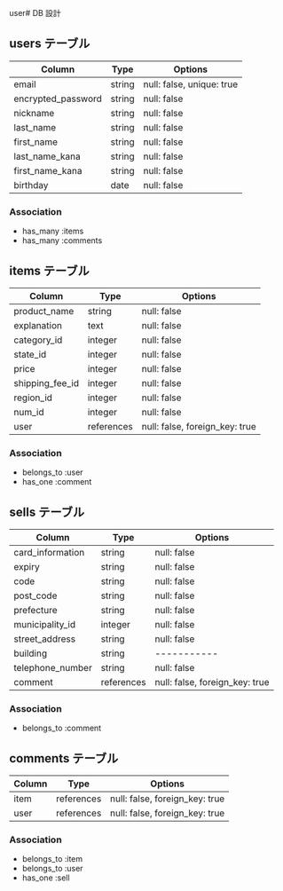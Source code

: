 user# DB 設計

## users テーブル
| Column             | Type    | Options     |
| ------------------ | ------- | ----------- |
| email              | string  | null: false, unique: true |
| encrypted_password | string  | null: false |
| nickname           | string  | null: false |
| last_name          | string  | null: false |
| first_name         | string  | null: false |
| last_name_kana     | string  | null: false |
| first_name_kana    | string  | null: false |
| birthday           | date    | null: false |

### Association

* has_many :items
* has_many :comments

## items テーブル
| Column             | Type         | Options     |
| ------------------ | -------------| ----------- |
| product_name       | string       | null: false |
| explanation        | text         | null: false |
| category_id        | integer      | null: false |
| state_id           | integer      | null: false |
| price              | integer      | null: false |
| shipping_fee_id    | integer      | null: false |
| region_id          | integer      | null: false |
| num_id             | integer      | null: false |
| user               | references   | null: false, foreign_key: true |

### Association

- belongs_to :user
- has_one :comment

## sells テーブル
| Column             | Type         | Options     |
| ------------------ | -------------| ----------- |
| card_information   | string       | null: false |
| expiry             | string       | null: false |
| code               | string       | null: false |
| post_code          | string       | null: false |
| prefecture         | string       | null: false |
| municipality_id    | integer      | null: false |
| street_address     | string       | null: false |
| building           | string       | ----------- |
| telephone_number   | string       | null: false |
| comment            | references   | null: false, foreign_key: true |

### Association

- belongs_to :comment

## comments テーブル
| Column             | Type         | Options     |
| ------------------ | -------------| ----------- |
| item               | references   | null: false, foreign_key: true |
| user               | references   | null: false, foreign_key: true |

### Association

- belongs_to :item
- belongs_to :user
- has_one :sell